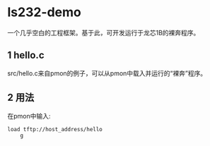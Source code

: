 ls232-demo
==========

一个几乎空白的工程框架。基于此，可开发运行于龙芯1B的裸奔程序。

1 hello.c
---------

src/hello.c来自pmon的例子，可以从pmon中载入并运行的“裸奔”程序。

2 用法
--------

在pmon中输入:

	load tftp://host_address/hello
        g

